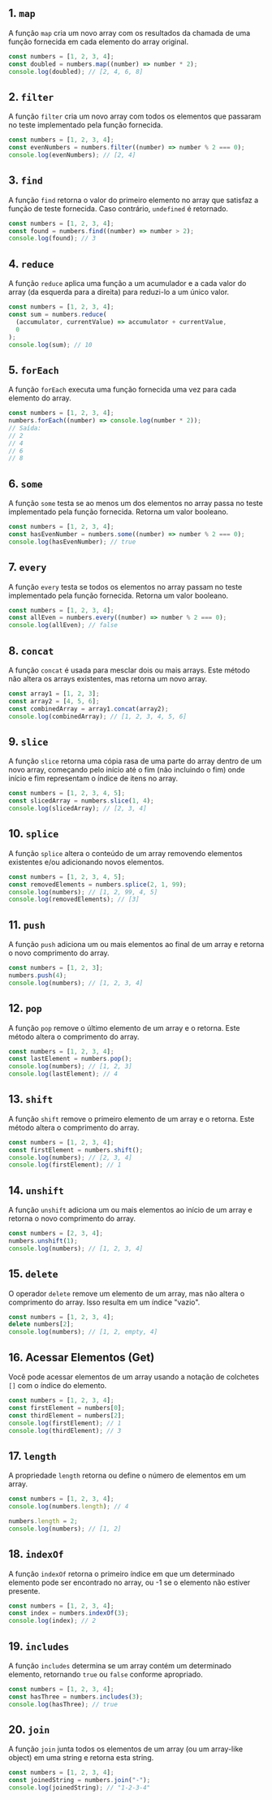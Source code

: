 ## 1. `map`

A função `map` cria um novo array com os resultados da chamada de uma função fornecida em cada elemento do array original.

```javascript
const numbers = [1, 2, 3, 4];
const doubled = numbers.map((number) => number * 2);
console.log(doubled); // [2, 4, 6, 8]
```

## 2. `filter`

A função `filter` cria um novo array com todos os elementos que passaram no teste implementado pela função fornecida.

```javascript
const numbers = [1, 2, 3, 4];
const evenNumbers = numbers.filter((number) => number % 2 === 0);
console.log(evenNumbers); // [2, 4]
```

## 3. `find`

A função `find` retorna o valor do primeiro elemento no array que satisfaz a função de teste fornecida. Caso contrário, `undefined` é retornado.

```javascript
const numbers = [1, 2, 3, 4];
const found = numbers.find((number) => number > 2);
console.log(found); // 3
```

## 4. `reduce`

A função `reduce` aplica uma função a um acumulador e a cada valor do array (da esquerda para a direita) para reduzi-lo a um único valor.

```javascript
const numbers = [1, 2, 3, 4];
const sum = numbers.reduce(
  (accumulator, currentValue) => accumulator + currentValue,
  0
);
console.log(sum); // 10
```

## 5. `forEach`

A função `forEach` executa uma função fornecida uma vez para cada elemento do array.

```javascript
const numbers = [1, 2, 3, 4];
numbers.forEach((number) => console.log(number * 2));
// Saída:
// 2
// 4
// 6
// 8
```

## 6. `some`

A função `some` testa se ao menos um dos elementos no array passa no teste implementado pela função fornecida. Retorna um valor booleano.

```javascript
const numbers = [1, 2, 3, 4];
const hasEvenNumber = numbers.some((number) => number % 2 === 0);
console.log(hasEvenNumber); // true
```

## 7. `every`

A função `every` testa se todos os elementos no array passam no teste implementado pela função fornecida. Retorna um valor booleano.

```javascript
const numbers = [1, 2, 3, 4];
const allEven = numbers.every((number) => number % 2 === 0);
console.log(allEven); // false
```

## 8. `concat`

A função `concat` é usada para mesclar dois ou mais arrays. Este método não altera os arrays existentes, mas retorna um novo array.

```javascript
const array1 = [1, 2, 3];
const array2 = [4, 5, 6];
const combinedArray = array1.concat(array2);
console.log(combinedArray); // [1, 2, 3, 4, 5, 6]
```

## 9. `slice`

A função `slice` retorna uma cópia rasa de uma parte do array dentro de um novo array, começando pelo início até o fim (não incluindo o fim) onde início e fim representam o índice de itens no array.

```javascript
const numbers = [1, 2, 3, 4, 5];
const slicedArray = numbers.slice(1, 4);
console.log(slicedArray); // [2, 3, 4]
```

## 10. `splice`

A função `splice` altera o conteúdo de um array removendo elementos existentes e/ou adicionando novos elementos.

```javascript
const numbers = [1, 2, 3, 4, 5];
const removedElements = numbers.splice(2, 1, 99);
console.log(numbers); // [1, 2, 99, 4, 5]
console.log(removedElements); // [3]
```

## 11. `push`

A função `push` adiciona um ou mais elementos ao final de um array e retorna o novo comprimento do array.

```javascript
const numbers = [1, 2, 3];
numbers.push(4);
console.log(numbers); // [1, 2, 3, 4]
```

## 12. `pop`

A função `pop` remove o último elemento de um array e o retorna. Este método altera o comprimento do array.

```javascript
const numbers = [1, 2, 3, 4];
const lastElement = numbers.pop();
console.log(numbers); // [1, 2, 3]
console.log(lastElement); // 4
```

## 13. `shift`

A função `shift` remove o primeiro elemento de um array e o retorna. Este método altera o comprimento do array.

```javascript
const numbers = [1, 2, 3, 4];
const firstElement = numbers.shift();
console.log(numbers); // [2, 3, 4]
console.log(firstElement); // 1
```

## 14. `unshift`

A função `unshift` adiciona um ou mais elementos ao início de um array e retorna o novo comprimento do array.

```javascript
const numbers = [2, 3, 4];
numbers.unshift(1);
console.log(numbers); // [1, 2, 3, 4]
```

## 15. `delete`

O operador `delete` remove um elemento de um array, mas não altera o comprimento do array. Isso resulta em um índice "vazio".

```javascript
const numbers = [1, 2, 3, 4];
delete numbers[2];
console.log(numbers); // [1, 2, empty, 4]
```

## 16. Acessar Elementos (Get)

Você pode acessar elementos de um array usando a notação de colchetes `[]` com o índice do elemento.

```javascript
const numbers = [1, 2, 3, 4];
const firstElement = numbers[0];
const thirdElement = numbers[2];
console.log(firstElement); // 1
console.log(thirdElement); // 3
```

## 17. `length`

A propriedade `length` retorna ou define o número de elementos em um array.

```javascript
const numbers = [1, 2, 3, 4];
console.log(numbers.length); // 4

numbers.length = 2;
console.log(numbers); // [1, 2]
```

## 18. `indexOf`

A função `indexOf` retorna o primeiro índice em que um determinado elemento pode ser encontrado no array, ou -1 se o elemento não estiver presente.

```javascript
const numbers = [1, 2, 3, 4];
const index = numbers.indexOf(3);
console.log(index); // 2
```

## 19. `includes`

A função `includes` determina se um array contém um determinado elemento, retornando `true` ou `false` conforme apropriado.

```javascript
const numbers = [1, 2, 3, 4];
const hasThree = numbers.includes(3);
console.log(hasThree); // true
```

## 20. `join`

A função `join` junta todos os elementos de um array (ou um array-like object) em uma string e retorna esta string.

```javascript
const numbers = [1, 2, 3, 4];
const joinedString = numbers.join("-");
console.log(joinedString); // "1-2-3-4"
```
